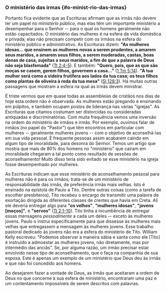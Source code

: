 ### O ministério das irmas {#o-minist-rio-das-irmas}

Portanto fica evidente que as Escrituras afirmam que as irmãs não devem ter um papel no _ministério público_, mas elas têm um importante ministério a desempenhar para o Senhor -- para o qual os homens geralmente não estão capacitados. O ministério das mulheres é na esfera da vida doméstica e privada; elas não precisam competir com os irmãos na esfera do ministério público e administrativo. As Escrituras dizem: **&quot;As mulheres idosas... que ensinem as mulheres novas a serem prudentes, a amarem seus maridos, a amarem seus filhos, a serem moderadas, castas, boas donas de casa, sujeitas a seus maridos, a fim de que a palavra de Deus não seja blasfemada&quot;** ([Tt 2:4-5](http://bibliaonline.com.br/acf/tt/2/4-5)). E também: **&quot;Quero, pois, que as que são moças se casem, gerem filhos, governem a casa...&quot;** ([1 Tm 5:14](http://bibliaonline.com.br/acf/1tm/5/14)). **&quot;A tua mulher será como a videira frutífera aos lados da tua casa; os teus filhos como plantas de oliveira à roda da tua mesa&quot;** ([Sl 128:3](http://bibliaonline.com.br/acf/sl/128/3)). Há muitas outras passagens que mostram a esfera na qual as irmãs devem ministrar.

É triste vermos que em quase todas as assembleias de cristãos nos dias de hoje esta ordem não é observada. As mulheres estão pregando e ensinando em púlpitos, e também ocupam postos de liderança nas várias &quot;igrejas&quot;. As Escrituras que citamos costumam ser distorcidas ou consideradas antiquadas e discriminatórias. Com muita frequência vemos uma inversão na ordem do ministério de irmãos e irmãs. Por exemplo, ouvimos falar de irmãos (no papel do &quot;Pastor&quot;) que têm encontros em particular com mulheres -- geralmente mulheres jovens -- com o objetivo de aconselhá-las em sua vida pessoal. É frequente pessoas assim acabarem caindo em algum tipo de imoralidade, para desonra do Senhor. Temos um artigo que mostra que mais de 80% dos homens no &quot;ministério&quot; que caíram em imoralidade chegaram a tal ponto como resultado de sessões de aconselhamento! Muito disso teria sido evitado se esse ministério na igreja fosse desempenhado por mulheres.

As Escrituras indicam que esse ministério de aconselhamento pessoal para mulheres não é para os irmãos; trata-se de um ministério de responsabilidade das irmãs, de preferência irmãs mais velhas. Isto é ensinado na epístola de Paulo a Tito. Dentre outras coisas (como a tarefa de escolher presbíteros), Tito recebeu o encargo de transmitir uma palavra de exortação dirigida às diferentes classes de crentes que havia em Creta. Ali ele deveria entregar algo para **&quot;os velhos&quot;**, **&quot;mulheres idosas&quot;**, **&quot;jovens [moços]&quot;**, e **&quot;servos&quot;** ([Tt 2:1-10](http://bibliaonline.com.br/acf/tt/2/1-10)). Tito tinha a incumbência de entregar essas mensagens _pessoalmente_ a cada um deles -- exceto às mulheres jovens. Paulo o instrui especificamente para que dissesse às mulheres mais velhas que entregassem a mensagem às mulheres jovens. Esse trabalho pastoral dedicado às jovens não era a esfera do ministério de Tito. William Kelly escreveu: &quot;Podemos observar a maneira sábia e santa como ele [Tito] é instruído a admoestar as mulheres jovens, não diretamente, mas por intermédio das anciãs&quot;. Se, por alguma razão, um irmão precisar estar envolvido nesse tipo de aconselhamento, que o faça na companhia de sua esposa. Este é apenas um exemplo de um ministério que Deus deu às irmãs e que não foi concedido aos homens.

Ao desejarem fazer a vontade de Deus, as irmãs que aceitaram a ordem de Deus no que concerne à sua esfera de ministério, encontraram uma paz e um contentamento impossíveis de serem descritos com palavras.